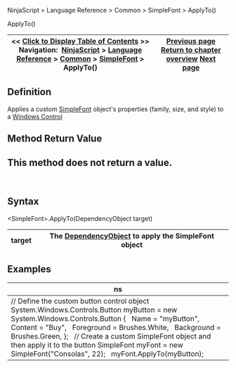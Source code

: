 ﻿
NinjaScript \> Language Reference \> Common \> SimpleFont \> ApplyTo()

ApplyTo()

| \<\< [Click to Display Table of Contents](simplefont_applyto.md) \>\> **Navigation:**     [NinjaScript](ninjascript.md) \> [Language Reference](language_reference_wip.md) \> [Common](common.md) \> [SimpleFont](simplefont_class.md) \> ApplyTo() | [Previous page](simplefont_class.md) [Return to chapter overview](simplefont_class.md) [Next page](simplefont_todirectwritetextformat.md) |
| --- | --- |
## Definition
Applies a custom [SimpleFont](simplefont_class.md) object's properties (family, size, and style) to a [Windows Control](https://msdn.microsoft.com/en-us/library/system.windows.controls.control(v=vs.110).aspx)
## 
## Method Return Value
## This method does not return a value.
 
## Syntax
\<SimpleFont\>.ApplyTo(DependencyObject target)
 

| target | The [DependencyObject](https://msdn.microsoft.com/en-us/library/system.windows.dependencyobject(v=vs.110).aspx) to apply the SimpleFont object |
| --- | --- |

## Examples

| ns |
| --- |
| // Define the custom button control object System.Windows.Controls.Button myButton \= new System.Windows.Controls.Button {    Name \= "myButton",    Content \= "Buy",    Foreground \= Brushes.White,    Background \= Brushes.Green, };   // Create a custom SimpleFont object and then apply it to the button SimpleFont myFont \= new SimpleFont("Consolas", 22);   myFont.ApplyTo(myButton); |
